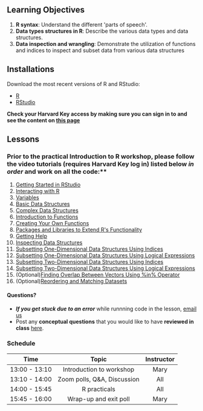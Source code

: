 ## Learning Objectives

1. **R syntax**: Understand the different 'parts of speech'.
2. **Data types structures in R**: Describe the various data types and data structures.
3. **Data inspection and wrangling**: Demonstrate the utilization of functions and indices to inspect and subset data from various data structures

## Installations

Download the most recent versions of R and RStudio:

 - [R](https://cran.r-project.org/) 
 - [RStudio](https://www.rstudio.com/products/rstudio/download/#download)

**Check your Harvard Key access by making sure you can sign in to and see the content on [this page](https://projects.iq.harvard.edu/hcatrresource/video-library)**

## Lessons

### Prior to the practical Introduction to R workshop, please follow the video tutorials (requires Harvard Key log in) listed below *in order* and work on all the code:**

1. [Getting Started in RStudio](https://projects.iq.harvard.edu/hcatrresource/segment-1-getting-started-rstudio)
1. [Interacting with R](https://projects.iq.harvard.edu/hcatrresource/segment-2-interacting-r)
1. [Variables](https://projects.iq.harvard.edu/hcatrresource/segment-2-introduction-r-variables)
1. [Basic Data Structures](https://projects.iq.harvard.edu/hcatrresource/segment-2-introduction-basic-data-structures)
1. [Complex Data Structures](https://projects.iq.harvard.edu/hcatrresource/segment-3-introduction-complex-data-structures)
1. [Introduction to Functions](https://projects.iq.harvard.edu/hcatrresource/segment-1-working-functions-r)
1. [Creating Your Own Functions](https://projects.iq.harvard.edu/hcatrresource/segment-2-creating-your-own-functions-r)
1. [Packages and Libraries to Extend R's Functionality](https://projects.iq.harvard.edu/hcatrresource/segment-1-packages-and-libraries)
1. [Getting Help](https://projects.iq.harvard.edu/hcatrresource/segment-2-getting-help-r)
1. [Inspecting Data Structures](https://projects.iq.harvard.edu/hcatrresource/segment-1-inspecting-data-structures)
1. [Subsetting One-Dimensional Data Structures Using Indices](https://projects.iq.harvard.edu/hcatrresource/segment-2-selecting-data-using-indices-and-sequences)
1. [Subsetting One-Dimensional Data Structures Using Logical Expressions](https://projects.iq.harvard.edu/hcatrresource/segment-3-subsetting-one-dimensional-data-structures-using-logical-expressions)
1. [Subsetting Two-Dimensional Data Structures Using Indices](https://projects.iq.harvard.edu/hcatrresource/segment-4-wrangling-two-dimensional-data-structures-using-indices)
1. [Subsetting Two-Dimensional Data Structures Using Logical Expressions](https://projects.iq.harvard.edu/hcatrresource/segment-5-subsetting-two-dimensional-data-structures-using-logical-expressions)
1. (Optional)[Finding Overlap Between Vectors Using %in% Operator](https://projects.iq.harvard.edu/hcatrresource/segment-1-finding-overlap-between-vectors-using-operator)
1. (Optional)[Reordering and Matching Datasets](https://projects.iq.harvard.edu/hcatrresource/segment-2-reordering-and-matching-datasets)


#### Questions?
* ***If you get stuck due to an error*** while runnning code in the lesson, [email us](mailto:hbctraining@hsph.harvard.edu) 
* Post any **conceptual questions** that you would like to have **reviewed in class** [here](https://docs.google.com/forms/d/e/1FAIpQLSdjxRW0oEwK5eqLKczZ5UIlhYLyyb85UUZJDnLjJRnvFmaLDA/viewform?usp=pp_url).

### Schedule

| Time            |  Topic  | Instructor |
|:------------------------:|:------------------------------------------------:|:--------:|
| 13:00 - 13:10 | Introduction to workshop | Mary |
| 13:10 - 14:00 | Zoom polls, Q&A, Discussion | All |
| 14:00 - 15:45 | R practicals | All |
| 15:45 - 16:00 | Wrap-up and exit poll | Mary |
